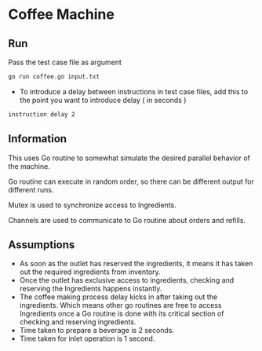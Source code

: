 # Coffee Machine



## Run

Pass the test case file as argument

```bash
go run coffee.go input.txt
```

- To introduce a delay between instructions in test case files, add this to the point you want to introduce delay ( in seconds )

```bash
instruction delay 2
```

## Information

This uses Go routine to somewhat simulate the desired parallel behavior of the machine.

Go routine can execute in random order, so there can be different output for different runs.

Mutex is used to synchronize access to Ingredients.

Channels are used to communicate to Go routine about orders and refills.

## Assumptions

* As soon as the outlet has reserved the ingredients, it means it has taken out the required ingredients from inventory.
* Once the outlet has exclusive access to ingredients, checking and reserving the Ingredients happens instantly.
* The coffee making process delay kicks in after taking out the ingredients. Which means other go routines are free to access Ingredients once a Go routine is done with its critical section of checking and reserving ingredients.
* Time taken to prepare a beverage is 2 seconds.
* Time taken for inlet operation is 1 second.


